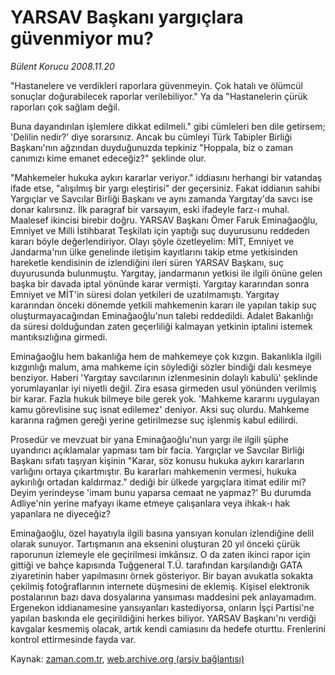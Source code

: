 # YARSAV Başkanı yargıçlara güvenmiyor mu?

*Bülent Korucu 2008.11.20*

<tr><td class="metin" colspan="2" style="padding-top: 20px; padding-left: 5px; padding-right: 10px;">"Hastanelere ve verdikleri raporlara güvenmeyin. Çok hatalı ve ölümcül sonuçlar doğurabilecek raporlar verilebiliyor." Ya da "Hastanelerin çürük raporları çok sağlam değil.</td></tr><tr><td class="metin" colspan="2" style="padding-top: 20px; padding-left: 5px; padding-right: 10px;"><p> Buna dayandırılan işlemlere dikkat edilmeli." gibi cümleleri ben dile getirsem; 'Delilin nedir?' diye sorarsınız. Ancak bu cümleyi Türk Tabipler Birliği Başkanı'nın ağzından duyduğunuzda tepkiniz "Hoppala, biz o zaman canımızı kime emanet edeceğiz?" şeklinde olur. 
<p> "Mahkemeler hukuka aykırı kararlar veriyor." iddiasını herhangi bir vatandaş ifade etse, "alışılmış bir yargı eleştirisi" der geçersiniz. Fakat iddianın sahibi Yargıçlar ve Savcılar Birliği Başkanı ve aynı zamanda Yargıtay'da savcı ise donar kalırsınız. İlk paragraf bir varsayım, eski ifadeyle farz-ı muhal. Maalesef ikincisi birebir doğru. YARSAV Başkanı Ömer Faruk Eminağaoğlu, Emniyet ve Milli İstihbarat Teşkilatı için yaptığı suç duyurusunu reddeden kararı böyle değerlendiriyor. Olayı şöyle özetleyelim: MİT, Emniyet ve Jandarma'nın ülke genelinde iletişim kayıtlarını takip etme yetkisinden hareketle kendisinin de izlendiğini ileri süren YARSAV Başkanı, suç duyurusunda bulunmuştu. Yargıtay, jandarmanın yetkisi ile ilgili önüne gelen başka bir davada iptal yönünde karar vermişti. Yargıtay kararından sonra Emniyet ve MİT'in süresi dolan yetkileri de uzatılmamıştı. Yargıtay kararından önceki dönemde yetkili mahkemenin kararı ile yapılan takip suç oluşturmayacağından Eminağaoğlu'nun talebi reddedildi. Adalet Bakanlığı da süresi dolduğundan zaten geçerliliği kalmayan yetkinin iptalini istemek mantıksızlığına girmedi.
<p> Eminağaoğlu hem bakanlığa hem de mahkemeye çok kızgın. Bakanlıkla ilgili kızgınlığı malum, ama mahkeme için söylediği sözler bindiği dalı kesmeye benziyor. Haberi 'Yargıtay savcılarının izlenmesinin dolaylı kabulü' şeklinde yorumlayanlar iyi niyetli değil. Zira esasa girmeden usul yönünden verilmiş bir karar. Fazla hukuk bilmeye bile gerek yok. 'Mahkeme kararını uygulayan kamu görevlisine suç isnat edilemez' deniyor. Aksi suç olurdu. Mahkeme kararına rağmen gereği yerine getirilmezse suç işlenmiş kabul edilirdi.
<p> Prosedür ve mevzuat bir yana Eminağaoğlu'nun yargı ile ilgili şüphe uyandırıcı açıklamalar yapması tam bir facia. Yargıçlar ve Savcılar Birliği Başkanı sıfatı taşıyan kişinin "Karar, söz konusu hukuka aykırı kararların varlığını ortaya çıkartmıştır. Bu kararları mahkemenin vermesi, hukuka aykırılığı ortadan kaldırmaz." dediği bir ülkede yargıçlara itimat edilir mi? Deyim yerindeyse 'imam bunu yaparsa cemaat ne yapmaz?' Bu durumda Adliye'nin yerine mafyayı ikame etmeye çalışanlara veya ihkak-ı hak yapanlara ne diyeceğiz?
<p> Eminağaoğlu, özel hayatıyla ilgili basına yansıyan konuları izlendiğine delil olarak sunuyor. Tartışmanın ana eksenini oluşturan 20 yıl önceki çürük raporunun izlemeyle ele geçirilmesi imkânsız. O da zaten ikinci rapor için gittiği ve bahçe kapısında Tuğgeneral T.Ü. tarafından karşılandığı GATA ziyaretinin haber yapılmasını örnek gösteriyor. Bir bayan avukatla sokakta çekilmiş fotoğraflarının internete düşmesini de eklemiş. Kişisel elektronik postalarının bazı dava dosyalarına yansıması maddesini pek anlayamadım. Ergenekon iddianamesine yansıyanları kastediyorsa, onların İşçi Partisi'ne yapılan baskında ele geçirildiğini herkes biliyor. YARSAV Başkanı'nı verdiği kavgalar kesmemiş olacak, artık kendi camiasını da hedefe oturttu. Frenlerini kontrol ettirmesinde fayda var.<br/></p></p></p></p></p></td></tr>

Kaynak: [zaman.com.tr](http://zaman.com.tr/yazar.do?yazino=762105), [web.archive.org (arşiv bağlantısı)](http://web.archive.org/web/20081220141004/http://www.zaman.com.tr:80/yazar.do?yazino=762105)
